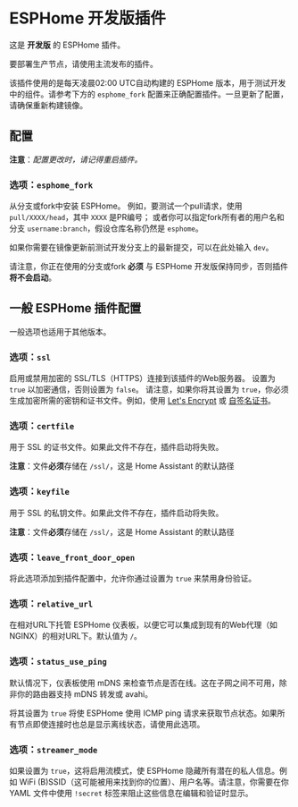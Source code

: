 # ESPHome 开发版插件

这是 **开发版** 的 ESPHome 插件。

要部署生产节点，请使用主流发布的插件。

该插件使用的是每天凌晨02:00 UTC自动构建的 ESPHome 版本，用于测试开发中的组件。请参考下方的 `esphome_fork` 配置来正确配置插件。一旦更新了配置，请确保重新构建镜像。

## 配置

**注意**：_配置更改时，请记得重启插件。_

### 选项：`esphome_fork`

从分支或fork中安装 ESPHome。
例如，要测试一个pull请求，使用 `pull/XXXX/head`，其中 `XXXX` 是PR编号；
或者你可以指定fork所有者的用户名和分支 `username:branch`，假设仓库名称仍然是 `esphome`。

如果你需要在镜像更新前测试开发分支上的最新提交，可以在此处输入 `dev`。

请注意，你正在使用的分支或fork **必须** 与 ESPHome 开发版保持同步，否则插件**将不会启动**。

## 一般 ESPHome 插件配置

一般选项也适用于其他版本。

### 选项：`ssl`

启用或禁用加密的 SSL/TLS（HTTPS）连接到该插件的Web服务器。
设置为 `true` 以加密通信，否则设置为 `false`。
请注意，如果你将其设置为 `true`，你必须生成加密所需的密钥和证书文件。例如，使用 [Let's Encrypt](https://www.home-assistant.io/addons/lets_encrypt/)
或 [自签名证书](https://www.home-assistant.io/docs/ecosystem/certificates/tls_self_signed_certificate/)。

### 选项：`certfile`

用于 SSL 的证书文件。如果此文件不存在，插件启动将失败。

**注意**：文件**必须**存储在 `/ssl/`，这是 Home Assistant 的默认路径

### 选项：`keyfile`

用于 SSL 的私钥文件。如果此文件不存在，插件启动将失败。

**注意**：文件**必须**存储在 `/ssl/`，这是 Home Assistant 的默认路径

### 选项：`leave_front_door_open`

将此选项添加到插件配置中，允许你通过设置为 `true` 来禁用身份验证。

### 选项：`relative_url`

在相对URL下托管 ESPHome 仪表板，以便它可以集成到现有的Web代理（如 NGINX）的相对URL下。默认值为 `/`。

### 选项：`status_use_ping`

默认情况下，仪表板使用 mDNS 来检查节点是否在线。这在子网之间不可用，除非你的路由器支持 mDNS 转发或 avahi。

将其设置为 `true` 将使 ESPHome 使用 ICMP ping 请求来获取节点状态。如果所有节点即使连接时也总是显示离线状态，请使用此选项。

### 选项：`streamer_mode`

如果设置为 `true`，这将启用流模式，使 ESPHome 隐藏所有潜在的私人信息。例如 WiFi (B)SSID（这可能被用来找到你的位置）、用户名等。请注意，你需要在你 YAML 文件中使用 `!secret` 标签来阻止这些信息在编辑和验证时显示。
